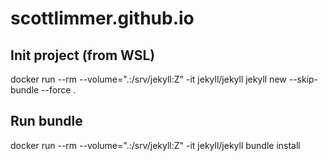 # scottlimmer.github.io

## Init project (from WSL)
docker run --rm --volume=".:/srv/jekyll:Z" -it jekyll/jekyll jekyll new --skip-bundle --force .

## Run bundle
docker run --rm --volume=".:/srv/jekyll:Z" -it jekyll/jekyll bundle install